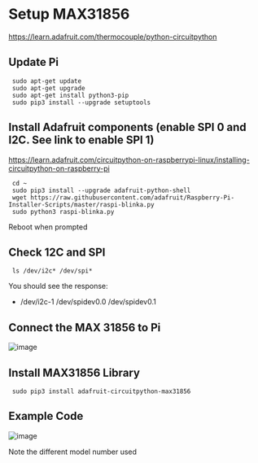 # Setup MAX31856
https://learn.adafruit.com/thermocouple/python-circuitpython  


## Update Pi
     sudo apt-get update
     sudo apt-get upgrade
     sudo apt-get install python3-pip
     sudo pip3 install --upgrade setuptools

## Install Adafruit components (enable SPI 0 and I2C. See link to enable SPI 1)
https://learn.adafruit.com/circuitpython-on-raspberrypi-linux/installing-circuitpython-on-raspberry-pi  

     cd ~
     sudo pip3 install --upgrade adafruit-python-shell
     wget https://raw.githubusercontent.com/adafruit/Raspberry-Pi-Installer-Scripts/master/raspi-blinka.py
     sudo python3 raspi-blinka.py
     
     
 Reboot when prompted  
     
## Check 12C and SPI
     ls /dev/i2c* /dev/spi*
   
You should see the response:
* /dev/i2c-1 /dev/spidev0.0 /dev/spidev0.1

## Connect the MAX 31856 to Pi

![image](https://user-images.githubusercontent.com/43687571/121630905-e723f100-ca32-11eb-86f0-2bd269bfe128.png)


## Install MAX31856 Library
     sudo pip3 install adafruit-circuitpython-max31856

## Example Code
![image](https://user-images.githubusercontent.com/43687571/121631190-729d8200-ca33-11eb-91de-f461a88c3bbd.png)

Note the different model number used
